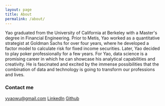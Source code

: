```yaml
---
layout: page
title: About
permalink: /about/
---
```


Yao graduated from the University of California at Berkeley with a Master's degree in Financial Engineering. Prior to Metis, Yao worked as a quantitative strategist at Goldman Sachs for over four years, where he developed a factor model to calculate risk for fixed income securities. Later, Yao decided to play poker professionally for a few years. For Yao, data science is a promising career in which he can showcase his analytical capabilities and creativity. He is fascinated and excited by the immense possibilities that the combination of data and technology is going to transform our professions and lives.

### Contact me

[yyaowu@gmail.com](mailto:yyaowu@gmail.com)
[LinkedIn](https://www.linkedin.com/in/yyaowu)
[Github](https://github.com/PandaGongfu)


